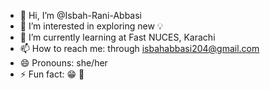 - 👋 Hi, I’m @Isbah-Rani-Abbasi
- 👀 I’m interested in exploring new 💡 
- 🌱 I’m currently learning at Fast NUCES, Karachi
- 📫 How to reach me: through isbahabbasi204@gmail.com
- 😄 Pronouns: she/her
- ⚡ Fun fact: 😁 🌠 

<!---
Isbah-Rani-Abbasi/Isbah-Rani-Abbasi is a ✨ special ✨ repository because its `README.md` (this file) appears on your GitHub profile.
You can click the Preview link to take a look at your changes.
--->
